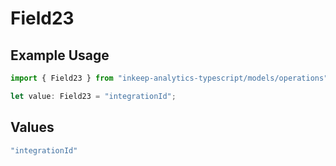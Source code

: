 # Field23

## Example Usage

```typescript
import { Field23 } from "inkeep-analytics-typescript/models/operations";

let value: Field23 = "integrationId";
```

## Values

```typescript
"integrationId"
```